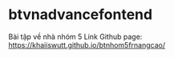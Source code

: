 # btvnadvancefontend
Bài tập về nhà nhóm 5
Link Github page: https://khaiiswutt.github.io/btnhom5frnangcao/
